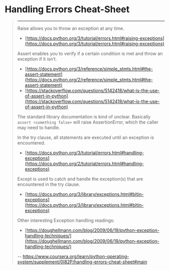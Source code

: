 # Handling Errors Cheat-Sheet
> 
> * * *
> 
> Raise allows you to throw an exception at any time.
> 
> *   [https://docs.python.org/3/tutorial/errors.html#raising-exceptions](https://docs.python.org/3/tutorial/errors.html#raising-exceptions)
> 
> Assert enables you to verify if a certain condition is met and throw an exception if it isn’t.
> 
> *   [https://docs.python.org/3/reference/simple_stmts.html#the-assert-statement](https://docs.python.org/2/reference/simple_stmts.html#the-assert-statement)
> *   [https://stackoverflow.com/questions/5142418/what-is-the-use-of-assert-in-python](https://stackoverflow.com/questions/5142418/what-is-the-use-of-assert-in-python)
> 
> The standard library documentation is kind of unclear. Basically `assert <something false>` will raise AssertionError, which the caller may need to handle.
> 
> In the try clause, all statements are executed until an exception is encountered.
> 
> *   [https://docs.python.org/3/tutorial/errors.html#handling-exceptions](https://docs.python.org/2/tutorial/errors.html#handling-exceptions)
> 
> Except is used to catch and handle the exception(s) that are encountered in the try clause.
> 
> *   [https://docs.python.org/3/library/exceptions.html#bltin-exceptions](https://docs.python.org/3/library/exceptions.html#bltin-exceptions)
> 
> Other interesting Exception handling readings:
> 
> *   [https://doughellmann.com/blog/2009/06/19/python-exception-handling-techniques/](https://doughellmann.com/blog/2009/06/19/python-exception-handling-techniques/)
>
> -- https://www.coursera.org/learn/python-operating-system/supplement/0I82P/handling-errors-cheat-sheet#main
